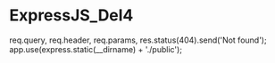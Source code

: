 # ExpressJS_Del4
req.query, req.header, req.params, res.status(404).send('Not found'); app.use(express.static(__dirname) + './public'); 
